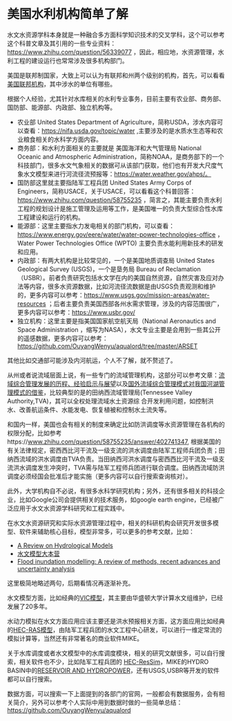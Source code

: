 # 美国水利机构简单了解

水文水资源学科本身就是一种融合多方面科学知识技术的交叉学科，这个可以参考这个科普文章及其引用的一些专业资料：https://www.zhihu.com/question/56339077 ，因此，相应地，水资源管理，水利工程的建设运行也常常涉及很多机构部门。

美国是联邦制国家，大致上可以认为有联邦和州两个级别的机构，首先，可以看看[美国联邦机构](https://zh.wikipedia.org/wiki/%E7%BE%8E%E5%9C%8B%E8%81%AF%E9%82%A6%E6%A9%9F%E6%A7%8B%E5%88%97%E8%A1%A8)，其中涉水的单位有哪些。

根据个人经验，尤其针对水库相关的水利专业事务，目前主要有农业部、商务部、国防部、能源部、内政部、独立机构等。

- 农业部 United States Department of Agriculture，简称USDA，涉水内容可以查看：https://nifa.usda.gov/topic/water ,主要涉及的是水质水生态等和农业粮食相关的水科学方面内容。
- 商务部：和水利方面相关的主要就是 美国海洋和大气管理局 National Oceanic and Atmospheric Administration，简称NOAA，是商务部下的一个科技部门，很多水文气象相关的数据可从该部门获取，他们也有开发大尺度气象水文模型来进行河流径流预报等：https://water.weather.gov/ahps/。
- 国防部这里就主要指陆军工程兵团 United States Army Corps of Engineers，简称USACE，关于USACE，可以看看这个科普回答：https://www.zhihu.com/question/58755235 ，简言之，其能主要负责水利工程的规划设计是施工管理及运用等工作，是美国唯一的负责大型综合性水库工程建设和运行的机构。
- 能源部：这里主要指水力发电相关的部门机构，可以查看：https://www.energy.gov/eere/water/water-power-technologies-office ，Water Power Technologies Office (WPTO) 主要负责水能利用新技术的研发和应用。
- 内政部：有两大机构是比较常见的，一个是美国地质调查局 United States Geological Survey (USGS)，一个是垦务局 Bureau of Reclamation （USBR）。前者负责研究包括水文学在内的美国自然资源，自然灾害及应对办法等内容，很多水资源数据，比如河流径流数据是由USGS负责观测和维护的，更多内容可以参考：https://www.usgs.gov/mission-areas/water-resources ；后者主要负责美国西部各州水需求管理，涉及的内容范围很广，更多内容可以参考：https://www.usbr.gov/
- 独立机构：这里主要是指美国国家航空航天局（National Aeronautics and Space Administration ，缩写为NASA），水文专业主要是会用到一些其公开的遥感数据，更多内容可以参考：https://github.com/OuyangWenyu/aqualord/tree/master/ARSET

其他比如交通部可能涉及内河航运，个人不了解，就不赘述了。

从州或者说流域层面上说，有一些专门的流域管理机构，这部分可以参考文章：[流域综合管理发展的历程、经验启示与展望](http://www.jlakes.org/ch/reader/create_pdf.aspx?file_no=2004Z101&year_id=2004&quarter_id=Z1&falg=1)以及[国外流域综合管理模式对我国河湖管理模式的借鉴](http://ir.las.ac.cn/bitstream/12502/9813/1/%E5%9B%BD%E5%A4%96%E6%B5%81%E5%9F%9F%E7%BB%BC%E5%90%88%E7%AE%A1%E7%90%86%E6%A8%A1%E5%BC%8F%E5%AF%B9%E6%88%91%E5%9B%BD%E6%B2%B3%E6%B9%96%E7%AE%A1%E7%90%86%E6%A8%A1%E5%BC%8F%E7%9A%84%E5%80%9F%E9%89%B4_%E5%BE%90%E6%85%A7%E8%8A%B3.pdf)，比较典型的是的田纳西流域管理局(Tennessee Valley Authority,TVA)，其可以全权处理流域水土资源综
合开发利用问题，如控制洪水、改善航运条件、水能发电、恢复植被和控制水土流失等。

和国内一样，美国也会有相关的制度来确定比如防洪调度等水资源管理在各机构的权限分配，比如参考https://www.zhihu.com/question/58755235/answer/402741347, 根据美国的有关法律规定，密西西比河干流及一级支流的洪水调度由陆军工程师兵团负责；田纳西流域的洪水调度由TVA负责。当田纳西河洪水调度与密西西比河干流及一级支流洪水调度发生冲突时，TVA需与陆军工程师兵团进行联合调度。田纳西流域防洪调度必须经国会批准后才能实施（更多内容可以自行搜索查询核对）。

此外，大学机构自不必说，有很多水科学研究机构；另外，还有很多相关的科技企业，比如Google公司会提供相关的技术服务，如google earth engine，已经被广泛应用于水文水资源学科研究和工程实践中。

在水文水资源研究和实际水资源管理过程中，相关的科研机构会研究开发很多模型、软件来辅助核心目标，模型非常多，可以更多的参考文献，比如：

- [A Review on Hydrological Models](https://www.sciencedirect.com/science/article/pii/S2214241X15001273)
- [水文模型大本营](http://blog.sciencenet.cn/blog-350729-686420.html)
- [Flood inundation modelling: A review of methods, recent advances and uncertainty analysis](https://www.researchgate.net/publication/316512624_Flood_inundation_modelling_A_review_of_methods_recent_advances_and_uncertainty_analysis)

这里极简地略述两句，后期看情况再逐渐补充。

水文模型方面，比如经典的[VIC模型](https://vic.readthedocs.io/en/master/Overview/ModelOverview/#:~:text=The%20VIC%20model%20(Liang%20et,1km)%2C%20flat%2C%20uniform%20cells)，其主要由华盛顿大学计算水文组维护，已经发展了20多年。

水动力模拟在水文方面应用应该主要还是洪水预报相关方面，这方面应用比如经典的[HEC-RAS模型](https://www.hec.usace.army.mil/software/hec-ras/)，由陆军工程兵团的水文工程中心研发，可以进行一维定常流的模拟计算等，当然还有非常著名的商业软件MIKE。

关于水库调度或者水文模型中的水库调度模块，相关的研究文献很多，可以自行搜索，相关软件也不少，比如陆军工程兵团的 [HEC-ResSim](https://www.hec.usace.army.mil/software/hec-ressim/)，MIKE的HYDRO BASIN中的[RESERVOIR AND HYDROPOWER](https://www.mikepoweredbydhi.com/products/mike-hydro-basin/reservoir-and-hydropower)，还有USGS,USBR等开发的软件都可以自行搜索。

数据方面，可以搜索一下上面提到的各部门的官网，一般都会有数据服务，会有相关简介，另外可以参考个人实际中用到数据时做的一些简单总结：https://github.com/OuyangWenyu/aqualord

